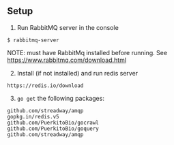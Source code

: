 ## Setup
1) Run RabbitMQ server in the console

```
$ rabbitmq-server
```
NOTE: must have RabbitMq installed before running. See https://www.rabbitmq.com/download.html

2) Install (if not installed) and run redis server
```
https://redis.io/download
```

3) `go get` the following packages:
```
github.com/streadway/amqp
gopkg.in/redis.v5
github.com/PuerkitoBio/gocrawl
github.com/PuerkitoBio/goquery
github.com/streadway/amqp
```
